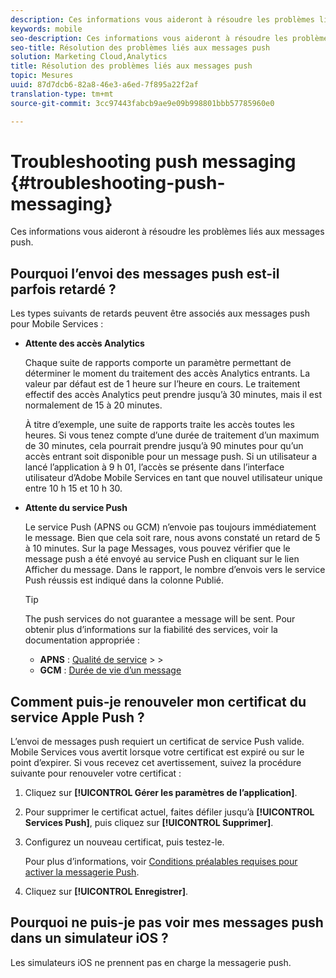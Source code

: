 ```yaml
---
description: Ces informations vous aideront à résoudre les problèmes liés aux messages push.
keywords: mobile
seo-description: Ces informations vous aideront à résoudre les problèmes liés aux messages push.
seo-title: Résolution des problèmes liés aux messages push
solution: Marketing Cloud,Analytics
title: Résolution des problèmes liés aux messages push
topic: Mesures
uuid: 87d7dcb6-82a8-46e3-a6ed-7f895a22f2af
translation-type: tm+mt
source-git-commit: 3cc97443fabcb9ae9e09b998801bbb57785960e0

---
```



# Troubleshooting push messaging {#troubleshooting-push-messaging}

Ces informations vous aideront à résoudre les problèmes liés aux messages push.

## Pourquoi l’envoi des messages push est-il parfois retardé ?

Les types suivants de retards peuvent être associés aux messages push pour Mobile Services :

* **Attente des accès Analytics**

   Chaque suite de rapports comporte un paramètre permettant de déterminer le moment du traitement des accès Analytics entrants. La valeur par défaut est de 1 heure sur l’heure en cours. Le traitement effectif des accès Analytics peut prendre jusqu’à 30 minutes, mais il est normalement de 15 à 20 minutes.

   À titre d’exemple, une suite de rapports traite les accès toutes les heures. Si vous tenez compte d’une durée de traitement d’un maximum de 30 minutes, cela pourrait prendre jusqu’à 90 minutes pour qu’un accès entrant soit disponible pour un message push. Si un utilisateur a lancé l’application à 9 h 01, l’accès se présente dans l’interface utilisateur d’Adobe Mobile Services en tant que nouvel utilisateur unique entre 10 h 15 et 10 h 30.

* **Attente du service Push**

   Le service Push (APNS ou GCM) n’envoie pas toujours immédiatement le message. Bien que cela soit rare, nous avons constaté un retard de 5 à 10 minutes. Sur la page Messages, vous pouvez vérifier que le message push a été envoyé au service Push en cliquant sur le lien Afficher du message. Dans le rapport, le nombre d’envois vers le service Push réussis est indiqué dans la colonne Publié.

   >[!TIP]
   >
   >The push services do not guarantee a message will be sent. Pour obtenir plus d’informations sur la fiabilité des services, voir la documentation appropriée :
   >
   >* **APNS** : [Qualité de service](https://developer.apple.com/documentation/usernotifications)
      >
      >
   * **GCM** : [Durée de vie d’un message](https://developers.google.com/cloud-messaging/concept-options)


## Comment puis-je renouveler mon certificat du service Apple Push ?

L’envoi de messages push requiert un certificat de service Push valide. Mobile Services vous avertit lorsque votre certificat est expiré ou sur le point d’expirer. Si vous recevez cet avertissement, suivez la procédure suivante pour renouveler votre certificat :

1. Cliquez sur **[!UICONTROL Gérer les paramètres de l’application]**.
2. Pour supprimer le certificat actuel, faites défiler jusqu’à **[!UICONTROL Services Push]**, puis cliquez sur **[!UICONTROL Supprimer]**.
3. Configurez un nouveau certificat, puis testez-le.

   Pour plus d’informations, voir [Conditions préalables requises pour activer la messagerie Push](/help/using/c-manage-app-settings/c-mob-confg-app/configure-push-messaging/prerequisites-push-messaging.md).

4. Cliquez sur **[!UICONTROL Enregistrer]**.

## Pourquoi ne puis-je pas voir mes messages push dans un simulateur iOS ?

Les simulateurs iOS ne prennent pas en charge la messagerie push.
